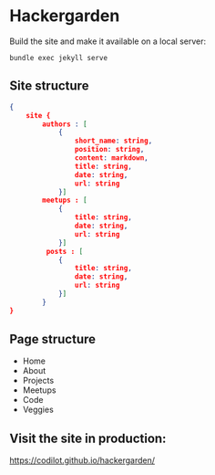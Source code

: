 # Hackergarden

Build the site and make it available on a local server:

```
bundle exec jekyll serve
```

## Site structure

```json
{
    site {
        authors : [
            {
                short_name: string,
                position: string,
                content: markdown,
                title: string,
                date: string,
                url: string
            }]
        meetups : [
            {
                title: string,
                date: string,
                url: string
            }]
         posts : [
            {
                title: string,
                date: string,
                url: string
            }]
        }
}
```

## Page structure

- Home
- About
- Projects
- Meetups
- Code
- Veggies

## Visit the site in production:

https://codilot.github.io/hackergarden/
